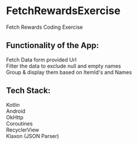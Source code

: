 # FetchRewardsExercise

Fetch Rewards Coding Exercise

## __Functionality of the App:__

Fetch Data form provided Url <br>
Filter the data to exclude null and empty names <br> 
Group & display them based on ItemId's and Names <br>

## __Tech Stack:__ 

Kotlin  <br>
Android <br>
OkHttp <br>
Coroutines <br>
RecyclerView <br>
Klaxon (JSON Parser) <be>


